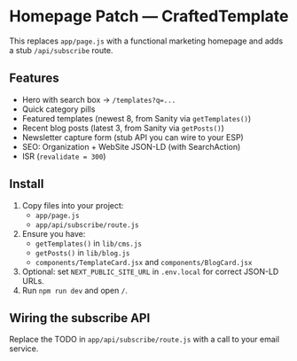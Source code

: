 # Homepage Patch — CraftedTemplate

This replaces `app/page.js` with a functional marketing homepage and adds a stub `/api/subscribe` route.

## Features
- Hero with search box → `/templates?q=...`
- Quick category pills
- Featured templates (newest 8, from Sanity via `getTemplates()`)
- Recent blog posts (latest 3, from Sanity via `getPosts()`)
- Newsletter capture form (stub API you can wire to your ESP)
- SEO: Organization + WebSite JSON-LD (with SearchAction)
- ISR (`revalidate = 300`)

## Install
1) Copy files into your project:
   - `app/page.js`
   - `app/api/subscribe/route.js`
2) Ensure you have:
   - `getTemplates()` in `lib/cms.js`
   - `getPosts()` in `lib/blog.js`
   - `components/TemplateCard.jsx` and `components/BlogCard.jsx`
3) Optional: set `NEXT_PUBLIC_SITE_URL` in `.env.local` for correct JSON-LD URLs.
4) Run `npm run dev` and open `/`.

## Wiring the subscribe API
Replace the TODO in `app/api/subscribe/route.js` with a call to your email service.
